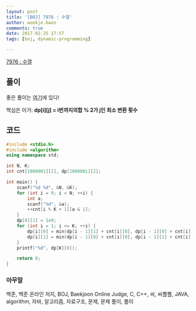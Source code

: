```yaml
---
layout: post
title: '[BOJ] 7976 : 수열'
author: wookje.kwon
comments: true
date: 2017-02-25 17:57
tags: [boj, dynamic-programming]

---
```


[7976 : 수열](https://www.acmicpc.net/problem/7976)

## 풀이

좋은 풀이는 [여기](https://github.com/koosaga/iamcoder/blob/master/tests/2016_mockicpc/solution/document.pdf)에 있다!

핵심은 이거: **dp[i][j] = i번까지의합 % 2가 j인 최소 변환 횟수**  

## 코드

```cpp
#include <stdio.h>
#include <algorithm>
using namespace std;

int N, K;
int cnt[1000001][2], dp[1000001][2];

int main() {
	scanf("%d %d", &N, &K);
	for (int i = 0; i < N; ++i) {
		int a;
		scanf("%d", &a);
		++cnt[i % K + 1][a & 1];
	}
	dp[0][1] = 1e9;
	for (int i = 1; i <= K; ++i) {
		dp[i][0] = min(dp[i - 1][1] + cnt[i][0], dp[i - 1][0] + cnt[i][1]);
		dp[i][1] = min(dp[i - 1][0] + cnt[i][0], dp[i - 1][1] + cnt[i][1]);
	}
	printf("%d", dp[K][0]);

	return 0;
}
```

### 아무말  
백준, 백준 온라인 저지, BOJ, Baekjoon Online Judge, C, C++, 씨, 씨쁠쁠, JAVA, algorithm, 자바, 알고리즘, 자료구조, 문제, 문제 풀이, 풀이